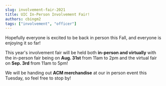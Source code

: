 ```yaml
---
slug: involvement-fair-2021
title: UIC In-Person Involvement Fair!
authors: cbingm2
tags: ["involvement", "officer"]
---
```


Hopefully everyone is excited to be back in person this Fall, and everyone is enjoying it so far!

This year's involvement fair will be held both **in-person and virtually** with the in-person fair being on **Aug. 31st** from 11am to 2pm and the virtual fair on **Sep. 3rd** from 11am to 5pm!

We will be handing out **ACM merchandise** at our in person event this Tuesday, so feel free to stop by!
